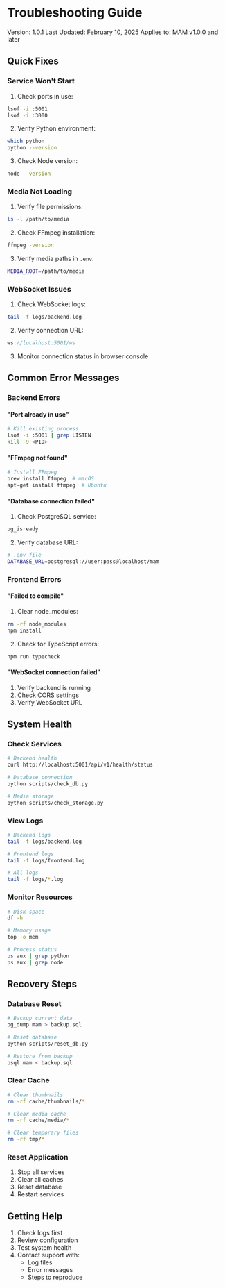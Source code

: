 # Troubleshooting Guide

Version: 1.0.1
Last Updated: February 10, 2025
Applies to: MAM v1.0.0 and later

## Quick Fixes

### Service Won't Start
1. Check ports in use:
```bash
lsof -i :5001
lsof -i :3000
```

2. Verify Python environment:
```bash
which python
python --version
```

3. Check Node version:
```bash
node --version
```

### Media Not Loading
1. Verify file permissions:
```bash
ls -l /path/to/media
```

2. Check FFmpeg installation:
```bash
ffmpeg -version
```

3. Verify media paths in `.env`:
```bash
MEDIA_ROOT=/path/to/media
```

### WebSocket Issues
1. Check WebSocket logs:
```bash
tail -f logs/backend.log
```

2. Verify connection URL:
```javascript
ws://localhost:5001/ws
```

3. Monitor connection status in browser console

## Common Error Messages

### Backend Errors

#### "Port already in use"
```bash
# Kill existing process
lsof -i :5001 | grep LISTEN
kill -9 <PID>
```

#### "FFmpeg not found"
```bash
# Install FFmpeg
brew install ffmpeg  # macOS
apt-get install ffmpeg  # Ubuntu
```

#### "Database connection failed"
1. Check PostgreSQL service:
```bash
pg_isready
```

2. Verify database URL:
```bash
# .env file
DATABASE_URL=postgresql://user:pass@localhost/mam
```

### Frontend Errors

#### "Failed to compile"
1. Clear node_modules:
```bash
rm -rf node_modules
npm install
```

2. Check for TypeScript errors:
```bash
npm run typecheck
```

#### "WebSocket connection failed"
1. Verify backend is running
2. Check CORS settings
3. Verify WebSocket URL

## System Health

### Check Services
```bash
# Backend health
curl http://localhost:5001/api/v1/health/status

# Database connection
python scripts/check_db.py

# Media storage
python scripts/check_storage.py
```

### View Logs
```bash
# Backend logs
tail -f logs/backend.log

# Frontend logs
tail -f logs/frontend.log

# All logs
tail -f logs/*.log
```

### Monitor Resources
```bash
# Disk space
df -h

# Memory usage
top -o mem

# Process status
ps aux | grep python
ps aux | grep node
```

## Recovery Steps

### Database Reset
```bash
# Backup current data
pg_dump mam > backup.sql

# Reset database
python scripts/reset_db.py

# Restore from backup
psql mam < backup.sql
```

### Clear Cache
```bash
# Clear thumbnails
rm -rf cache/thumbnails/*

# Clear media cache
rm -rf cache/media/*

# Clear temporary files
rm -rf tmp/*
```

### Reset Application
1. Stop all services
2. Clear all caches
3. Reset database
4. Restart services

## Getting Help
1. Check logs first
2. Review configuration
3. Test system health
4. Contact support with:
   - Log files
   - Error messages
   - Steps to reproduce 